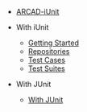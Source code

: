 * [ARCAD-iUnit](/)

* With iUnit
    * [Getting Started](pages/getting-started.md)
    * [Repositories](pages/repositories.md)
    * [Test Cases](pages/test-cases.md)
    * [Test Suites](pages/test-suites.md)

* With JUnit
    * [With JUnit](pages/with-junit.md)
